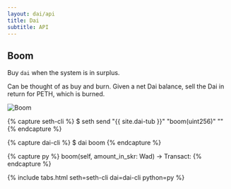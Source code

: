 ```yaml
---
layout: dai/api
title: Dai
subtitle: API
---
```


## Boom

Buy `dai` when the system is in surplus.

Can be thought of as buy and burn. Given a net Dai balance, sell the Dai in
return for PETH, which is burned.

![Boom](https://user-images.githubusercontent.com/5028/30517887-924bec1c-9bc1-11e7-8c25-6d73a1c48340.png)

{% capture seth-cli %}
  $ seth send "{{ site.dai-tub }}" "boom(uint256)" "<amount-in-skr>"
{% endcapture %}

{% capture dai-cli %}
  $ dai boom <amount-in-skr>
{% endcapture %}

{% capture py %}
  boom(self, amount_in_skr: Wad) -> Transact:
{% endcapture %}

{% include tabs.html seth=seth-cli dai=dai-cli python=py %}
